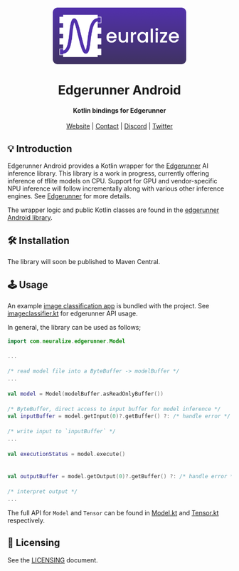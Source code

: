 <h1 align="center">
    <a href="https://runlocal.ai">
        <img src="./images/large-logo.png" width="300">
    </a>
    <br><br>
    Edgerunner Android
</h1>

<h4 align="center">
    Kotlin bindings for Edgerunner
</h4>

<div align="center">
    <a href="https://runlocal.ai">Website</a> |
    <a href="https://runlocal.ai#contact">Contact</a> |
    <a href="https://discord.gg/y9EzZEkwbR">Discord</a> |
    <a href="https://x.com/Neuralize_AI">Twitter</a>
</div>

## 💡 Introduction

Edgerunner Android provides a Kotlin wrapper for the [Edgerunner](https://github.com/neuralize-ai/edgerunner) AI inference library. This library is a work in progress, currently offering inference of tflite models on CPU. Support for GPU and vendor-specific NPU inference will follow incrementally along with various other inference engines. See [Edgerunner](https://github.com/neuralize-ai/edgerunner) for more details.

The wrapper logic and public Kotlin classes are found in the [edgerunner Android library](./edgerunner).

## 🛠 Installation

The library will soon be published to Maven Central.

## 🕹 Usage

An example [image classification app](./imageclassifier) is bundled with the project. See [imageclassifier.kt](./imageclassifier/src/main/java/com/neuralize/imageclassifier/ImageClassifier.kt) for edgerunner API usage.

In general, the library can be used as follows;

```kotlin
import com.neuralize.edgerunner.Model

...

/* read model file into a ByteBuffer -> modelBuffer */
...

val model = Model(modelBuffer.asReadOnlyBuffer())

/* ByteBuffer, direct access to input buffer for model inference */
val inputBuffer = model.getInput(0)?.getBuffer() ?: /* handle error */

/* write input to `inputBuffer` */
...

val executionStatus = model.execute()


val outputBuffer = model.getOutput(0)?.getBuffer() ?: /* handle error */

/* interpret output */
...
```

The full API for `Model` and `Tensor` can be found in [Model.kt](./edgerunner/src/main/java/com/neuralize/edgerunner/Model.kt) and [Tensor.kt](./edgerunner/src/main/java/com/neuralize/edgerunner/Tensor.kt) respectively.

## 📜 Licensing

See the [LICENSING](LICENSE.txt) document.
